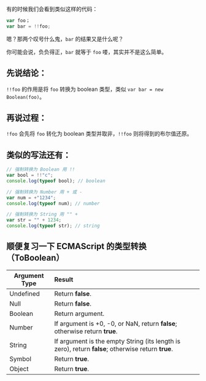 有的时候我们会看到类似这样的代码：

```javascript
var foo；
var bar = !!foo;
```

嗯？那两个叹号什么鬼，`bar` 的结果又是什么呢？

你可能会说，负负得正，`bar` 就等于 `foo` 喽，其实并不是这么简单。

## 先说结论：

`!!foo` 的作用是将 `foo` 转换为 boolean 类型，类似 `var bar = new Boolean(foo)`。

## 再说过程：

`!foo` 会先将 `foo` 转化为 boolean 类型并取非，`!!foo` 则将得到的布尔值还原。

## 类似的写法还有：

```javascript
// 强制转换为 Boolean 用 !!
var bool = !!"c";
console.log(typeof bool); // boolean

// 强制转换为 Number 用 + 或 -
var num = +"1234";
console.log(typeof num); // number

// 强制转换为 String 用 "" +
var str = "" + 1234;
console.log(typeof str); // string
```

## 顺便复习一下 ECMAScript 的类型转换（ToBoolean）

| Argument Type | Result                                   |
| ------------- | :--------------------------------------- |
| Undefined     | Return **false**.                        |
| Null          | Return **false**.                        |
| Boolean       | Return argument.                         |
| Number        | If argument is +0, -0, or NaN, return **false**; otherwise return **true**. |
| String        | If argument is the empty String (its length is zero), return **false**; otherwise return **true**. |
| Symbol        | Return **true**.                         |
| Object        | Return **true**.                         |

[1]: http://www.ecma-international.org/ecma-262/8.0/index.html#sec-toboolean

<script>$(function(){$('table').addClass('table table-bordered');})</script>